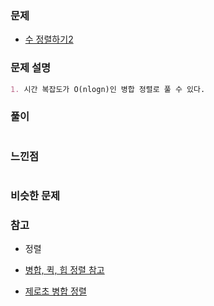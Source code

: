 ### 문제

- [수 정렬하기2](https://www.acmicpc.net/problem/2751)

### 문제 설명

```markdown
1. 시간 복잡도가 O(nlogn)인 병합 정렬로 풀 수 있다.
```

### 풀이

```markdown

```

### 느낀점

```markdown

```

### 비슷한 문제

### 참고

- 정렬

- [병합, 퀵, 힙 정렬 참고](https://4z7l.github.io/2020/09/02/sort-2.html#2-%EB%B3%91%ED%95%A9-%EC%A0%95%EB%A0%AC)

- [제로초 병합 정렬](https://www.zerocho.com/category/Algorithm/post/57ee1fc107c0b40015045cb4)